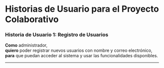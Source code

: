 # Historias de Usuario para el Proyecto Colaborativo

### Historia de Usuario 1: Registro de Usuarios

**Como** administrador,  
**quiero** poder registrar nuevos usuarios con nombre y correo electrónico,  
**para** que puedan acceder al sistema y usar las funcionalidades disponibles.

---
